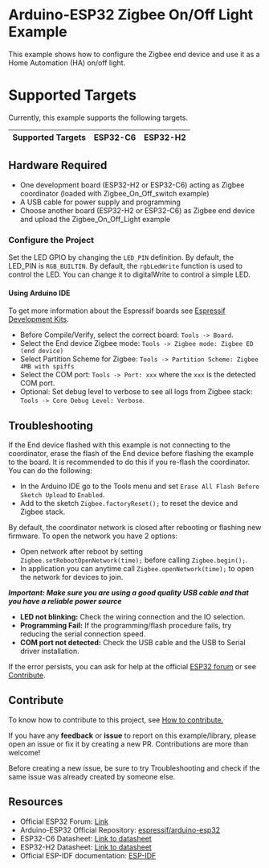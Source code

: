 # Arduino-ESP32 Zigbee On/Off Light Example

This example shows how to configure the Zigbee end device and use it as a Home Automation (HA) on/off light.

# Supported Targets

Currently, this example supports the following targets.

| Supported Targets | ESP32-C6 | ESP32-H2 |
| ----------------- | -------- | -------- |

## Hardware Required

* One development board (ESP32-H2 or ESP32-C6) acting  as Zigbee coordinator (loaded with Zigbee_On_Off_switch example)
* A USB cable for power supply and programming
* Choose another board (ESP32-H2 or ESP32-C6) as Zigbee end device and upload the Zigbee_On_Off_Light example

### Configure the Project

Set the LED GPIO by changing the `LED_PIN` definition. By default, the LED_PIN is `RGB_BUILTIN`.
By default, the `rgbLedWrite` function is used to control the LED. You can change it to digitalWrite to control a simple LED.

#### Using Arduino IDE

To get more information about the Espressif boards see [Espressif Development Kits](https://www.espressif.com/en/products/devkits).

* Before Compile/Verify, select the correct board: `Tools -> Board`.
* Select the End device Zigbee mode: `Tools -> Zigbee mode: Zigbee ED (end device)`
* Select Partition Scheme for Zigbee: `Tools -> Partition Scheme: Zigbee 4MB with spiffs`
* Select the COM port: `Tools -> Port: xxx` where the `xxx` is the detected COM port.
* Optional: Set debug level to verbose to see all logs from Zigbee stack: `Tools -> Core Debug Level: Verbose`.

## Troubleshooting

If the End device flashed with this example is not connecting to the coordinator, erase the flash of the End device before flashing the example to the board. It is recommended to do this if you re-flash the coordinator.
You can do the following:

* In the Arduino IDE go to the Tools menu and set `Erase All Flash Before Sketch Upload` to `Enabled`.
* Add to the sketch `Zigbee.factoryReset();` to reset the device and Zigbee stack.

By default, the coordinator network is closed after rebooting or flashing new firmware.
To open the network you have 2 options:

* Open network after reboot by setting `Zigbee.setRebootOpenNetwork(time);` before calling `Zigbee.begin();`.
* In application you can anytime call `Zigbee.openNetwork(time);` to open the network for devices to join.


***Important: Make sure you are using a good quality USB cable and that you have a reliable power source***

* **LED not blinking:** Check the wiring connection and the IO selection.
* **Programming Fail:** If the programming/flash procedure fails, try reducing the serial connection speed.
* **COM port not detected:** Check the USB cable and the USB to Serial driver installation.

If the error persists, you can ask for help at the official [ESP32 forum](https://esp32.com) or see [Contribute](#contribute).

## Contribute

To know how to contribute to this project, see [How to contribute.](https://github.com/espressif/arduino-esp32/blob/master/CONTRIBUTING.rst)

If you have any **feedback** or **issue** to report on this example/library, please open an issue or fix it by creating a new PR. Contributions are more than welcome!

Before creating a new issue, be sure to try Troubleshooting and check if the same issue was already created by someone else.

## Resources

* Official ESP32 Forum: [Link](https://esp32.com)
* Arduino-ESP32 Official Repository: [espressif/arduino-esp32](https://github.com/espressif/arduino-esp32)
* ESP32-C6 Datasheet: [Link to datasheet](https://www.espressif.com/sites/default/files/documentation/esp32-c6_datasheet_en.pdf)
* ESP32-H2 Datasheet: [Link to datasheet](https://www.espressif.com/sites/default/files/documentation/esp32-h2_datasheet_en.pdf)
* Official ESP-IDF documentation: [ESP-IDF](https://idf.espressif.com)
